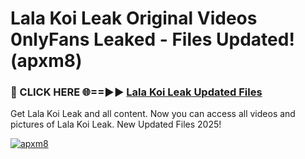 # Lala Koi Leak Original Videos 0nlyFans Leaked - Files Updated! (apxm8)

<h3>🔴 CLICK HERE 🌐==►► <a href="https://tinyurl.com/x26r9saj" rel="nofollow">Lala Koi Leak Updated Files</a></h3>

Get Lala Koi Leak and all content. Now you can access all videos and pictures of Lala Koi Leak. New Updated Files 2025!

[![apxm8](https://i.imgur.com/LkgZPqh.gif)](https://tinyurl.com/x26r9saj)
